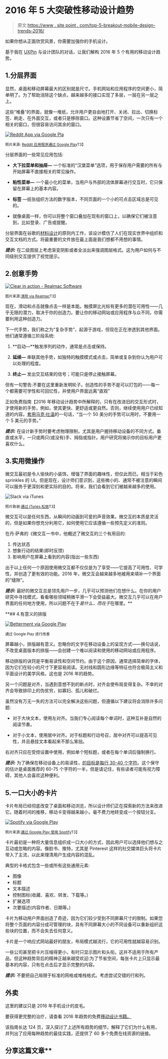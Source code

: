 # 2016 年 5 大突破性移动设计趋势

> 原文:[https://www . site point . com/top-5-breakout-mobile-design-trends-2016/](https://www.sitepoint.com/top-5-breakout-mobile-design-trends-2016/)

如果你想从正面欣赏风景，你需要加强你的手机设计。

基于我在 [UXPin](https://www.uxpin.com/) 与设计团队的对话，让我们解构 2016 年 5 个有用的移动设计趋势。

## 1.分层界面

显然，桌面和移动屏幕最大的区别就是尺寸。手机网站和应用程序的空间更小，简单明了。为了帮助消除这个缺点，越来越多的接口实现了多层，一层在另一层之上。

这些“堆叠”的界面，就像一堆纸，允许用户更自由地打开、关闭、拉出、切换标签、刷走、在外面交互，或者只是移除窗口。这种设置节省了空间，一次只有一个相关的窗口，但很容易访问其余的窗口。

[![Reddit App via Google Pla](../Images/67dd0d88024882529bcb086515d5f3f6.png)](https://play.google.com/store/apps/details?id=free.reddit.news)

<small>照片来源: [Reddit 应用程序通过 Google Play](https://play.google.com/store/apps/details?id=free.reddit.news)T3】</small>

分层界面的一些常见应用包括:

*   **大下拉菜单和抽屉—** 一个标准的“汉堡菜单”选项，用于保存用户需要的所有与开始屏幕不直接相关的常见操作。

*   **粘性菜单—** 一个最小化的菜单，当用户与外部的流体屏幕进行交互时，它只保留在屏幕上的基本内容。

*   **标签** —纸张组织方法的数字版本，不同页面的一个小的可点击区域总是可见的。

*   就像桌面一样，你可以将整个窗口叠加在现有的窗口上，以确保它们被注意到，比如登录、广告或提醒。

分层界面在谷歌的[材料设计](https://www.google.com/design/spec/material-design/introduction.html#)的原则内工作，该设计模仿了人们在现实世界中组织和交互文档的方式。将最重要的文件放在最上面是我们想都不用想的事情。

***提示:*** 在二级图层上考虑渐变阴影或者全淡出来强调图层格式。这为用户如何与不同级别交互提供了视觉提示。

## 2.创意手势

[![Clear in action - Realmac Software](../Images/56f1cfdb93b80e1641fc1f9c64eea794.png)](http://realmacsoftware.com/clear/)

<small>图片来源:[清除 via Realmac](http://realmacsoftware.com/clear/)T3】</small>

现在，滑动和点击就像点击一样是本能。触摸屏比光标有更多的潜在可用性——几乎无限的潜力，取决于你的创造力。要让你的移动网站或应用程序与众不同，你需要利用这种创造力。

下一代手势，我们称之为“复杂手势”，起源于游戏，但现在正在渗透到其他界面。他们通常遵循三阶段系统:

1.  **启动—**触发序列的动作，通常是点击或保持。

2.  **延续—** 串联其他手势，如独特的触摸模式或点击，简单或复杂到你认为用户可以处理的程度。

3.  **终止—** 发出交互结束的信号；可能只是停止接触屏幕。

但有一句警告:不要在这里重新发明轮子。创造性的手势不是可以打包的——每一个都需要可学性和可回忆性，并使用户界面远离“直观”

正如免费指南【2016 年移动设计趋势中所解释的，只有在改进旧的交互形式时，才使用新的手势，例如，使其更快、更舒适或更自然。否则，继续使用用户已经知道的内容。[套用马克·吐温](http://www.goodreads.com/quotes/888939-don-t-use-a-five-dollar-word-when-a-fifty-cent-word-will)的一句话，“当一个 50 美分的手势可以用时，不要用一个 5 美元的手势。”

***提示:*** 在设计新手势时要考虑物理限制，尤其是用户握持移动设备的不同方式。垂直或水平，一只或两只(或没有)手、拇指或指针。用户研究将揭示你的目标用户更喜欢什么。

## 3.实用微操作

微交互最初是令人愉快的小装饰，增强了界面的趣味性，但仅此而已。相当于彩色 sprinkles 的 UI。但是现在，设计师们意识到，这些微小的、通常不被注意的瞬间可以服务于更深刻和更实际的目的。将来，我们会看到它们被越来越多的使用。

![Slack via iTunes](../Images/db250eb8f6b264a54ee462f290ead006.png)

<small>照片致谢:[通过 iTunes 松弛](https://itunes.apple.com/app/slack-app/id618783545?ls=1&mt=8)T3】</small>

微交互可以是任何东西，从瞬间的动画到可爱的声音效果。微交互的本质是灵活的，但是如果你想充分利用它，如何使用它应该遵循一些预先定义的准则。

在丹·萨弗的《微交互一书中，他概述了微交互的三个有用目的:

1.  传达状态
2.  想象行动的结果(即时反馈)
3.  影响用户在屏幕上看到的内容(指出一些东西)

出于以上任何一个原因使用微交互都不仅仅是为了享受——它提高了可用性、可学性，并创造了更有效的功能。2016 年，微交互会越来越多地被用来填补一个界面的“缝隙”。

***提示:*** 最好的微交互总是领先用户一步，几乎可以预测他们在想什么。在你的用户研究中寻找模式，看看哪些领域稍微平滑一下会受益最大。微交互几乎可以在用户界面的任何地方使用，所以问题不在于*是什么，而在于*在哪里。**

 **## 4.有意义的排版

[![Betterment via Google Play](../Images/a2ba15f529d19be9d5738e9f57caed23.png)](https://play.google.com/store/apps/details?id=com.betterment&hl=en)

<small>通过 Google Play 进行改善</small>

屏幕越小，排版越有意义。忽略你的文字在移动设备上的呈现方式——换句话说，不改变桌面版本的排版——会创建一个难以阅读和使用的移动网站或应用程序。

移动排版的诀窍是平衡易读性和空间节约。由于这个原因，通常选择简单的字体，因为它们在较小的尺寸下更容易阅读。无衬线和圆形边缘等特征也符合极简主义和平面设计的美学风格，这也是 2016 年的趋势。

另一个问题是对齐，当遇到意想不到的断点时，对齐会使布局变得复杂。不幸的对齐会导致排印上的伪贫穷，如寡妇、孤儿和破烂。

虽然没有万无一失的方法可以完全解决这些问题，但遵循以下建议将会消除许多问题:

*   对于大块文本，使用左对齐。当我们专心阅读每个单词时，这种互补是自然的阅读节奏。

*   对于小文本，使用居中对齐。对于标题和行动号召，居中对齐可以提高可见性，并且悬挂文本看起来不那么笨拙。

右对齐只应在受控设置中使用，例如单个短标题，或者在每个单词后强制换行。

***提示:*** 为了确保在移动设备上的易读性，[的目标是每行 30-40 个字符](http://designshack.net/articles/typography/tips-for-designing-better-mobile-typography/)。这个保守的估计是桌面推荐的 60-75 个字符的一半，但是请记住，有些读者可能有视力障碍，其他人会喜欢这种便利。

## 5.一口大小的卡片

卡片布局已经彻底改变了桌面和移动浏览，所以设计师们正在探索新的方法来改进它。随着时间的推移，移动卡变得越来越小，毫不费力地转变成一个按钮分支。

[![Spotify via Google Play](../Images/45424a46928a07af3c72e3bb526e8342.png)](https://play.google.com/store/apps/details?id=com.spotify.music&hl=en)

<small>照片来源:[通过 Google Play 使用 Spotify](https://play.google.com/store/apps/details?id=com.spotify.music&hl=en)T3】</small>

卡片最初是一种将大量信息组织成一口大小的方式，因此用户可以选择他们想与之互动或忽略的内容。像脸书、推特，尤其是 Pinterest 这样的社交媒体巨头将卡片带入了主流，以此来理清用户生成内容的混乱。

典型的卡格式包含一些或所有这些通用元素:

*   图像
*   标题
*   文本描述
*   控制图标(收藏、喜欢、转发、下载等。)
*   扩展选项
*   次要描述(内容作者、日期等。)

卡片为移动用户界面创造了奇迹，因为它们较少受到不同屏幕尺寸的限制。如果您将整个页面的内容分成可管理的块，具有不同屏幕大小的不同设备可以重新组织这些块的位置，而不会失去任何意义。

卡片是一个响应式网站最好的朋友，布局模式越流行，它的可用性就越容易识别。

一些公司甚至把卡片压缩得更小，有时只显示图片和头衔。这并不适用于所有产品，但这种趋势背后的精神正越来越受欢迎:为了节省空间，每张卡片上只显示最基本的内容，只有在点击后才显示完整的内容。

***提示:*** 不要把自己局限于标准的网格或堆栈格式。考虑尝试交错的行和列。

## 外卖

这里的建议只是 2016 年手机设计的皮毛。

要获得更完整的治疗，请查看 2016 年趋势的免费[移动设计书籍。](https://studio.uxpin.com/ebooks/mobile-ui-ux-design-trends-2015-2016/)

该指南长达 124 页，深入探讨了上述所有趋势的细节，解释了它们为什么有用，并列出了应用每种趋势的最佳实践，还提供了 60 多个免费在线资源的链接。

## 分享这篇文章**